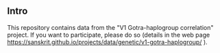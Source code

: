 ## Intro
This repository contains data from the "V1 Gotra-haplogroup correlation" project. If you want to participate, please do so (details in the web page https://sanskrit.github.io/projects/data/genetic/v1-gotra-haplogroup/ ).